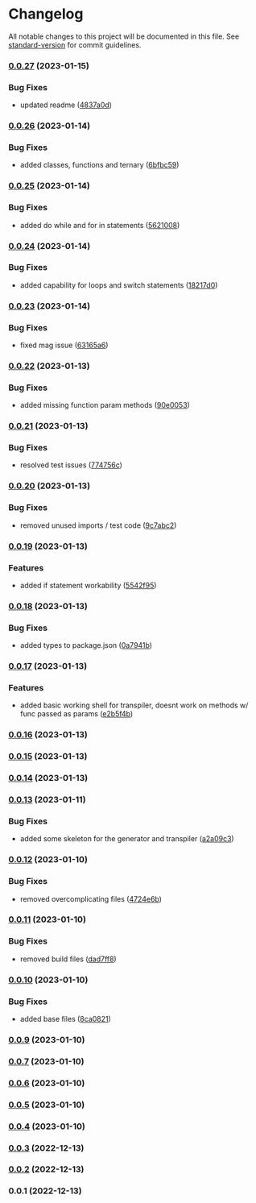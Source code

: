 # Changelog

All notable changes to this project will be documented in this file. See [standard-version](https://github.com/conventional-changelog/standard-version) for commit guidelines.

### [0.0.27](https://github.com/espruino-tools/transpiler/compare/v0.0.26...v0.0.27) (2023-01-15)


### Bug Fixes

* updated readme ([4837a0d](https://github.com/espruino-tools/transpiler/commit/4837a0daead59b756ba4d7f586b294ffd567f53c))

### [0.0.26](https://github.com/espruino-tools/transpiler/compare/v0.0.25...v0.0.26) (2023-01-14)


### Bug Fixes

* added classes, functions and ternary ([6bfbc59](https://github.com/espruino-tools/transpiler/commit/6bfbc597400eeaa08ca43332d529df4ad7abb74f))

### [0.0.25](https://github.com/espruino-tools/transpiler/compare/v0.0.24...v0.0.25) (2023-01-14)


### Bug Fixes

* added do while and for in statements ([5621008](https://github.com/espruino-tools/transpiler/commit/562100868dc9a319985d5847b7dac8caf0607937))

### [0.0.24](https://github.com/espruino-tools/transpiler/compare/v0.0.23...v0.0.24) (2023-01-14)


### Bug Fixes

* added capability for loops and switch statements ([18217d0](https://github.com/espruino-tools/transpiler/commit/18217d066311b248b38a6778999bd2e1b5fdf334))

### [0.0.23](https://github.com/espruino-tools/transpiler/compare/v0.0.22...v0.0.23) (2023-01-14)


### Bug Fixes

* fixed mag issue ([63165a6](https://github.com/espruino-tools/transpiler/commit/63165a64f8e179d06344381b9454662921682f11))

### [0.0.22](https://github.com/espruino-tools/transpiler/compare/v0.0.21...v0.0.22) (2023-01-13)


### Bug Fixes

* added missing function param methods ([90e0053](https://github.com/espruino-tools/transpiler/commit/90e0053a2e35696105d55bc5bce155270f183fb6))

### [0.0.21](https://github.com/espruino-tools/transpiler/compare/v0.0.20...v0.0.21) (2023-01-13)


### Bug Fixes

* resolved test issues ([774756c](https://github.com/espruino-tools/transpiler/commit/774756c7f31944bcce33442bec9bf0747d79f56b))

### [0.0.20](https://github.com/espruino-tools/transpiler/compare/v0.0.19...v0.0.20) (2023-01-13)


### Bug Fixes

* removed unused imports / test code ([9c7abc2](https://github.com/espruino-tools/transpiler/commit/9c7abc2a0291cd34f3f817276217cdb3f3169209))

### [0.0.19](https://github.com/espruino-tools/transpiler/compare/v0.0.18...v0.0.19) (2023-01-13)


### Features

* added if statement workability ([5542f95](https://github.com/espruino-tools/transpiler/commit/5542f951113127d939d367e7a43a30c5be0fa813))

### [0.0.18](https://github.com/espruino-tools/transpiler/compare/v0.0.17...v0.0.18) (2023-01-13)


### Bug Fixes

* added types to package.json ([0a7941b](https://github.com/espruino-tools/transpiler/commit/0a7941b9d008b24ed5161b4bc50265868694b5c8))

### [0.0.17](https://github.com/espruino-tools/transpiler/compare/v0.0.16...v0.0.17) (2023-01-13)


### Features

* added basic working shell for transpiler,  doesnt work on methods w/ func passed as params ([e2b5f4b](https://github.com/espruino-tools/transpiler/commit/e2b5f4b145b6b9bd11db97e397f0454493062a89))

### [0.0.16](https://github.com/espruino-tools/transpiler/compare/v0.0.15...v0.0.16) (2023-01-13)

### [0.0.15](https://github.com/espruino-tools/transpiler/compare/v0.0.14...v0.0.15) (2023-01-13)

### [0.0.14](https://github.com/espruino-tools/transpiler/compare/v0.0.13...v0.0.14) (2023-01-13)

### [0.0.13](https://github.com/espruino-tools/transpiler/compare/v0.0.12...v0.0.13) (2023-01-11)


### Bug Fixes

* added some skeleton for the generator and transpiler ([a2a09c3](https://github.com/espruino-tools/transpiler/commit/a2a09c3f7fcc33867a576fc974fa9275b87573b5))

### [0.0.12](https://github.com/espruino-tools/transpiler/compare/v0.0.11...v0.0.12) (2023-01-10)


### Bug Fixes

* removed overcomplicating files ([4724e6b](https://github.com/espruino-tools/transpiler/commit/4724e6b8acc1592ceb41a7850c35a3a2361d2c7c))

### [0.0.11](https://github.com/espruino-tools/transpiler/compare/v0.0.10...v0.0.11) (2023-01-10)


### Bug Fixes

* removed build files ([dad7ff8](https://github.com/espruino-tools/transpiler/commit/dad7ff87461a4c24d151d9f47f20ad630be12571))

### [0.0.10](https://github.com/espruino-tools/transpiler/compare/v0.0.9...v0.0.10) (2023-01-10)


### Bug Fixes

* added base files ([8ca0821](https://github.com/espruino-tools/transpiler/commit/8ca0821d06588bdfad80e474fb0d09663621c6e1))

### [0.0.9](https://github.com/espruino-tools/transpiler/compare/v0.0.8...v0.0.9) (2023-01-10)

### [0.0.7](https://github.com/espruino-tools/transpiler/compare/v0.0.8...v0.0.7) (2023-01-10)

### [0.0.6](https://github.com/espruino-tools/transpiler/compare/v0.0.8...v0.0.6) (2023-01-10)

### [0.0.5](https://github.com/espruino-tools/transpiler/compare/v0.0.8...v0.0.5) (2023-01-10)

### [0.0.4](https://github.com/espruino-tools/transpiler/compare/v0.0.8...v0.0.4) (2023-01-10)

### [0.0.3](https://github.com/espruino-tools/transpiler/compare/v0.0.2...v0.0.3) (2022-12-13)

### [0.0.2](https://github.com/espruino-tools/transpiler/compare/v0.0.1...v0.0.2) (2022-12-13)

### 0.0.1 (2022-12-13)
